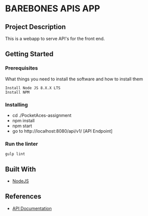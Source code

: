 # BAREBONES APIS APP

## Project Description

This is a webapp to serve API's for the front end.

## Getting Started

### Prerequisites

What things you need to install the software and how to install them

```
Install Node JS 8.X.X LTS
Install NPM
```

### Installing

* cd ./PocketAces-assignment
* npm install
* npm start
* go to http://localhost:8080/api/v1/ [API Endpoint]


### Run the linter
```
gulp lint
```

## Built With

* [NodeJS](https://nodejs.org/en/)

## References  

* [API Documentation](https://docs.google.com/document/d/1Etqz1cPNQ3Zcp8AncXw_ZL9JolbvxcrOPZksC-4zhi0/edit)

